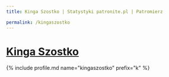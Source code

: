 ```yaml
---
title: Kinga Szostko | Statystyki patronite.pl | Patromierz

permalink: /kingaszostko
---
```


# [Kinga Szostko](https://patronite.pl/kingaszostko)

{% include profile.md name="kingaszostko" prefix="k" %}

